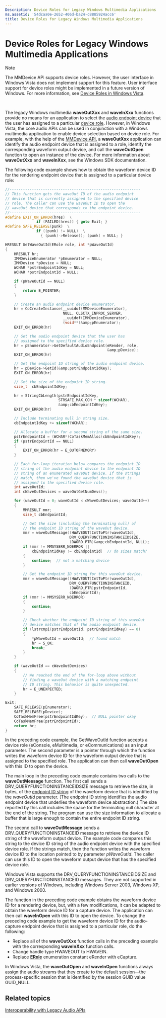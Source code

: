 ```yaml
---
Description: Device Roles for Legacy Windows Multimedia Applications
ms.assetid: '54dcaa0e-2652-406d-ba24-c8885924acc6'
title: Device Roles for Legacy Windows Multimedia Applications
---
```


# Device Roles for Legacy Windows Multimedia Applications

> [!Note]  
> The MMDevice API supports device roles. However, the user interface in Windows Vista does not implement support for this feature. User interface support for device roles might be implemented in a future version of Windows. For more information, see [Device Roles in Windows Vista](device-roles-in-windows-vista.md).

 

The legacy Windows multimedia **waveOutXxx** and **waveInXxx** functions provide no means for an application to select the [audio endpoint device](audio-endpoint-devices.md) that the user has assigned to a particular [device role](device-roles.md). However, in Windows Vista, the core audio APIs can be used in conjunction with a Windows multimedia application to enable device selection based on device role. For example, with the help of the [MMDevice API](mmdevice-api.md), a **waveOutXxx** application can identify the audio endpoint device that is assigned to a role, identify the corresponding waveform output device, and call the **waveOutOpen** function to open an instance of the device. For more information about **waveOutXxx** and **waveInXxx**, see the Windows SDK documentation.

The following code example shows how to obtain the waveform device ID for the rendering endpoint device that is assigned to a particular device role:


```C++
//-----------------------------------------------------------
// This function gets the waveOut ID of the audio endpoint
// device that is currently assigned to the specified device
// role. The caller can use the waveOut ID to open the
// waveOut device that corresponds to the endpoint device.
//-----------------------------------------------------------
#define EXIT_ON_ERROR(hres)  \
              if (FAILED(hres)) { goto Exit; }
#define SAFE_RELEASE(punk)  \
              if ((punk) != NULL)  \
                { (punk)->Release(); (punk) = NULL; }

HRESULT GetWaveOutId(ERole role, int *pWaveOutId)
{
    HRESULT hr;
    IMMDeviceEnumerator *pEnumerator = NULL;
    IMMDevice *pDevice = NULL;
    WCHAR *pstrEndpointIdKey = NULL;
    WCHAR *pstrEndpointId = NULL;

    if (pWaveOutId == NULL)
    {
        return E_POINTER;
    }

    // Create an audio endpoint device enumerator.
    hr = CoCreateInstance(__uuidof(MMDeviceEnumerator),
                          NULL, CLSCTX_INPROC_SERVER,
                          __uuidof(IMMDeviceEnumerator),
                          (void**)&amp;pEnumerator);
    EXIT_ON_ERROR(hr)

    // Get the audio endpoint device that the user has
    // assigned to the specified device role.
    hr = pEnumerator->GetDefaultAudioEndpoint(eRender, role,
                                              &amp;pDevice);
    EXIT_ON_ERROR(hr)

    // Get the endpoint ID string of the audio endpoint device.
    hr = pDevice->GetId(&amp;pstrEndpointIdKey);
    EXIT_ON_ERROR(hr)

    // Get the size of the endpoint ID string.
    size_t  cbEndpointIdKey;

    hr = StringCbLength(pstrEndpointIdKey,
                        STRSAFE_MAX_CCH * sizeof(WCHAR),
                        &amp;cbEndpointIdKey);
    EXIT_ON_ERROR(hr)

    // Include terminating null in string size.
    cbEndpointIdKey += sizeof(WCHAR);

    // Allocate a buffer for a second string of the same size.
    pstrEndpointId = (WCHAR*)CoTaskMemAlloc(cbEndpointIdKey);
    if (pstrEndpointId == NULL)
    {
        EXIT_ON_ERROR(hr = E_OUTOFMEMORY)
    }

    // Each for-loop iteration below compares the endpoint ID
    // string of the audio endpoint device to the endpoint ID
    // string of an enumerated waveOut device. If the strings
    // match, then we've found the waveOut device that is
    // assigned to the specified device role.
    int waveOutId;
    int cWaveOutDevices = waveOutGetNumDevs();

    for (waveOutId = 0; waveOutId < cWaveOutDevices; waveOutId++)
    {
        MMRESULT mmr;
        size_t cbEndpointId;

        // Get the size (including the terminating null) of
        // the endpoint ID string of the waveOut device.
        mmr = waveOutMessage((HWAVEOUT)IntToPtr(waveOutId),
                             DRV_QUERYFUNCTIONINSTANCEIDSIZE,
                             (DWORD_PTR)&amp;cbEndpointId, NULL);
        if (mmr != MMSYSERR_NOERROR ||
            cbEndpointIdKey != cbEndpointId)  // do sizes match?
        {
            continue;  // not a matching device
        }

        // Get the endpoint ID string for this waveOut device.
        mmr = waveOutMessage((HWAVEOUT)IntToPtr(waveOutId),
                             DRV_QUERYFUNCTIONINSTANCEID,
                             (DWORD_PTR)pstrEndpointId,
                             cbEndpointId);
        if (mmr != MMSYSERR_NOERROR)
        {
            continue;
        }

        // Check whether the endpoint ID string of this waveOut
        // device matches that of the audio endpoint device.
        if (lstrcmpi(pstrEndpointId, pstrEndpointIdKey) == 0)
        {
            *pWaveOutId = waveOutId;  // found match
            hr = S_OK;
            break;
        }
    }

    if (waveOutId == cWaveOutDevices)
    {
        // We reached the end of the for-loop above without
        // finding a waveOut device with a matching endpoint
        // ID string. This behavior is quite unexpected.
        hr = E_UNEXPECTED;
    }

Exit:
    SAFE_RELEASE(pEnumerator);
    SAFE_RELEASE(pDevice);
    CoTaskMemFree(pstrEndpointIdKey);  // NULL pointer okay
    CoTaskMemFree(pstrEndpointId);
    return hr;
}
```



In the preceding code example, the GetWaveOutId function accepts a device role (eConsole, eMultimedia, or eCommunications) as an input parameter. The second parameter is a pointer through which the function writes the waveform device ID for the waveform output device that is assigned to the specified role. The application can then call **waveOutOpen** with this ID to open the device.

The main loop in the preceding code example contains two calls to the **waveOutMessage** function. The first call sends a DRV\_QUERYFUNCTIONINSTANCEIDSIZE message to retrieve the size, in bytes, of the [endpoint ID string](endpoint-id-strings.md) of the waveform device that is identified by the *waveOutId* parameter. (The endpoint ID string identifies the audio endpoint device that underlies the waveform device abstraction.) The size reported by this call includes the space for the terminating null character at the end of the string. The program can use the size information to allocate a buffer that is large enough to contain the entire endpoint ID string.

The second call to **waveOutMessage** sends a DRV\_QUERYFUNCTIONINSTANCEID message to retrieve the device ID string of the waveform output device. The example code compares this string to the device ID string of the audio endpoint device with the specified device role. If the strings match, then the function writes the waveform device ID to the location pointed to by parameter *pWaveOutId*. The caller can use this ID to open the waveform output device that has the specified device role.

Windows Vista supports the DRV\_QUERYFUNCTIONINSTANCEIDSIZE and DRV\_QUERYFUNCTIONINSTANCEID messages. They are not supported in earlier versions of Windows, including Windows Server 2003, Windows XP, and Windows 2000.

The function in the preceding code example obtains the waveform device ID for a rendering device, but, with a few modifications, it can be adapted to obtain the waveform device ID for a capture device. The application can then call **waveInOpen** with this ID to open the device. To change the preceding code example to get the waveform device ID for the audio-capture endpoint device that is assigned to a particular role, do the following:

-   Replace all of the **waveOutXxx** function calls in the preceding example with the corresponding **waveInXxx** function calls.
-   Change handle type HWAVEOUT to HWAVEIN.
-   Replace [**ERole**](erole.md) enumeration constant eRender with eCapture.

In Windows Vista, the **waveOutOpen** and **waveInOpen** functions always assign the audio streams that they create to the default session—the process-specific session that is identified by the session GUID value GUID\_NULL.

## Related topics

<dl> <dt>

[Interoperability with Legacy Audio APIs](interoperability-with-legacy-audio-apis.md)
</dt> </dl>

 

 



